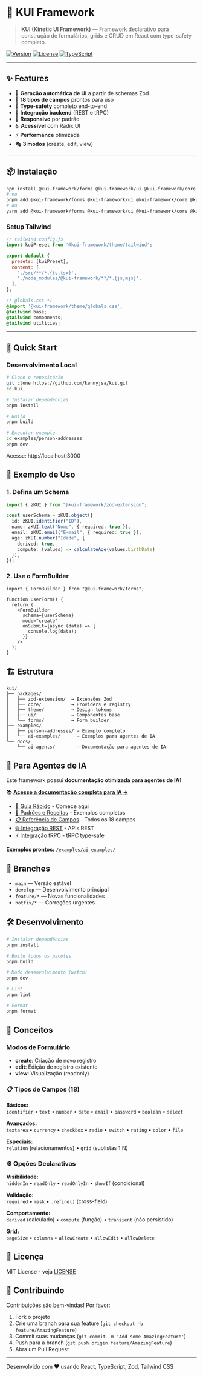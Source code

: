 # 🧩 KUI Framework

> **KUI (Kinetic UI Framework)** — Framework declarativo para construção de formulários, grids e CRUD em React com type-safety completo.

[![Version](https://img.shields.io/npm/v/@kui-framework/forms?label=version)](https://www.npmjs.com/package/@kui-framework/forms)
[![License](https://img.shields.io/badge/license-MIT-blue.svg)](https://github.com/kennyjsa/kui/blob/develop/LICENSE)
[![TypeScript](https://img.shields.io/badge/TypeScript-100%25-blue)](https://www.typescriptlang.org/)

---

## ✨ Features

- 🎯 **Geração automática de UI** a partir de schemas Zod
- 🎨 **18 tipos de campos** prontos para uso
- 🔐 **Type-safety** completo end-to-end
- 🔄 **Integração backend** (REST e tRPC)
- 📱 **Responsivo** por padrão
- ♿ **Acessível** com Radix UI
- ⚡ **Performance** otimizada
- 🎭 **3 modos** (create, edit, view)

---

## 📦 Instalação

```bash
npm install @kui-framework/forms @kui-framework/ui @kui-framework/core @kui-framework/zod-extension
# ou
pnpm add @kui-framework/forms @kui-framework/ui @kui-framework/core @kui-framework/zod-extension
# ou
yarn add @kui-framework/forms @kui-framework/ui @kui-framework/core @kui-framework/zod-extension
```

### Setup Tailwind

```js
// tailwind.config.js
import kuiPreset from '@kui-framework/theme/tailwind';

export default {
  presets: [kuiPreset],
  content: [
    './src/**/*.{ts,tsx}',
    './node_modules/@kui-framework/**/*.{js,mjs}',
  ],
};
```

```css
/* globals.css */
@import '@kui-framework/theme/globals.css';
@tailwind base;
@tailwind components;
@tailwind utilities;
```

---

## 🚀 Quick Start

### Desenvolvimento Local

```bash
# Clone o repositório
git clone https://github.com/kennyjsa/kui.git
cd kui

# Instalar dependências
pnpm install

# Build
pnpm build

# Executar exemplo
cd examples/person-addresses
pnpm dev
```

Acesse: http://localhost:3000

## 📖 Exemplo de Uso

### 1. Defina um Schema

```typescript
import { zKUI } from "@kui-framework/zod-extension";

const userSchema = zKUI.object({
  id: zKUI.identifier("ID"),
  name: zKUI.text("Nome", { required: true }),
  email: zKUI.email("E-mail", { required: true }),
  age: zKUI.number("Idade", {
    derived: true,
    compute: (values) => calculateAge(values.birthDate)
  }),
});
```

### 2. Use o FormBuilder

```tsx
import { FormBuilder } from "@kui-framework/forms";

function UserForm() {
  return (
    <FormBuilder
      schema={userSchema}
      mode="create"
      onSubmit={async (data) => {
        console.log(data);
      }}
    />
  );
}
```

## 🏗️ Estrutura

```
kui/
├── packages/
│   ├── zod-extension/  → Extensões Zod
│   ├── core/           → Providers e registry
│   ├── theme/          → Design tokens
│   ├── ui/             → Componentes base
│   └── forms/          → Form builder
├── examples/
│   ├── person-addresses/ → Exemplo completo
│   └── ai-examples/      → Exemplos para agentes de IA
└── docs/
    └── ai-agents/        → Documentação para agentes de IA
```

## 🤖 Para Agentes de IA

Este framework possui **documentação otimizada para agentes de IA**!

📚 **[Acesse a documentação completa para IA →](./docs/ai-agents/)**

- [🚀 Guia Rápido](./docs/ai-agents/AGENT_GUIDE.md) - Comece aqui
- [📖 Padrões e Receitas](./docs/ai-agents/PATTERNS.md) - Exemplos completos
- [📋 Referência de Campos](./docs/ai-agents/FIELD_REFERENCE.md) - Todos os 18 campos
- [🌐 Integração REST](./docs/ai-agents/REST_INTEGRATION.md) - APIs REST
- [⚡ Integração tRPC](./docs/ai-agents/TRPC_INTEGRATION.md) - tRPC type-safe

**Exemplos prontos:** [`/examples/ai-examples/`](./examples/ai-examples/)

## 🌿 Branches

- `main` — Versão estável
- `develop` — Desenvolvimento principal
- `feature/*` — Novas funcionalidades
- `hotfix/*` — Correções urgentes

## 🛠️ Desenvolvimento

```bash
# Instalar dependências
pnpm install

# Build todos os pacotes
pnpm build

# Modo desenvolvimento (watch)
pnpm dev

# Lint
pnpm lint

# Format
pnpm format
```

## 📝 Conceitos

### Modos de Formulário

- **create**: Criação de novo registro
- **edit**: Edição de registro existente
- **view**: Visualização (readonly)

### 📋 Tipos de Campos (18)

**Básicos:**  
`identifier` • `text` • `number` • `date` • `email` • `password` • `boolean` • `select`

**Avançados:**  
`textarea` • `currency` • `checkbox` • `radio` • `switch` • `rating` • `color` • `file`

**Especiais:**  
`relation` (relacionamentos) • `grid` (sublistas 1:N)

### ⚙️ Opções Declarativas

**Visibilidade:**  
`hiddenIn` • `readOnly` • `readOnlyIn` • `showIf` (condicional)

**Validação:**  
`required` • `mask` • `.refine()` (cross-field)

**Comportamento:**  
`derived` (calculado) • `compute` (função) • `transient` (não persistido)

**Grid:**  
`pageSize` • `columns` • `allowCreate` • `allowEdit` • `allowDelete`

## 📄 Licença

MIT License - veja [LICENSE](LICENSE)

## 🤝 Contribuindo

Contribuições são bem-vindas! Por favor:

1. Fork o projeto
2. Crie uma branch para sua feature (`git checkout -b feature/AmazingFeature`)
3. Commit suas mudanças (`git commit -m 'Add some AmazingFeature'`)
4. Push para a branch (`git push origin feature/AmazingFeature`)
5. Abra um Pull Request

---

Desenvolvido com ❤️ usando React, TypeScript, Zod, Tailwind CSS
